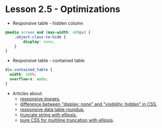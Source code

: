 # Lesson 2.5 - Optimizations

* Responsive table - hidden column

```CSS
@media screen and (max-width: 400px) {
	.object-class-to-hide {
		display: none;
	}
}
```

* Responsive table - contained table

```css
div.contained_table {
  width: 100%;
  overflow-x: auto;
}
```

* Articles about:
   * [responsive images](https://developers.google.com/web/fundamentals/design-and-ux/responsive/images),
   * [difference between "display: none" and "visibility: hidden" in CSS](https://www.thoughtco.com/display-none-vs-visibility-hidden-3466884),
   * [responsive data table roundup](https://css-tricks.com/responsive-data-table-roundup/),
   * [truncate string with ellipsis](https://css-tricks.com/snippets/css/truncate-string-with-ellipsis/),
   * [pure CSS for multiline truncation with ellipsis](http://hackingui.com/front-end/a-pure-css-solution-for-multiline-text-truncation/).
